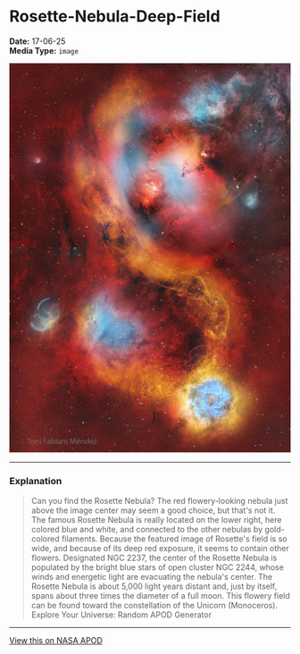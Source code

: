 # Rosette-Nebula-Deep-Field

**Date:** 17-06-25  
**Media Type:** `image`  

![Image](image.jpg)



---

### Explanation

> Can you find the Rosette Nebula? The red flowery-looking nebula just above the image center may seem a good choice, but that's not it.  The famous Rosette Nebula is really located on the lower right, here colored blue and white, and connected to the other nebulas by gold-colored filaments.  Because the featured image of Rosette's field is so wide, and because of its deep red exposure, it seems to contain other flowers.  Designated NGC 2237, the center of the Rosette Nebula is populated by the bright blue stars of open cluster NGC 2244, whose winds and energetic light are evacuating the nebula's center.  The Rosette Nebula is about 5,000 light years distant and, just by itself, spans about three times the diameter of a full moon. This flowery field can be found toward the constellation of the Unicorn  (Monoceros).   Explore Your Universe: Random APOD Generator

---

[View this on NASA APOD](https://apod.nasa.gov/apod/astropix.html)
